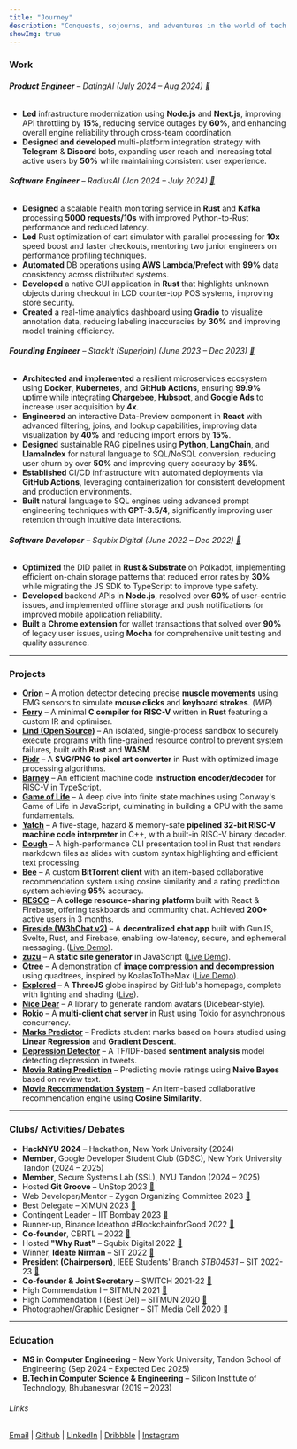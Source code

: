 ```yaml
---
title: "Journey"
description: "Conquests, sojourns, and adventures in the world of tech."
showImg: true
---
```


### Work

###### **Product Engineer** – DatingAI (July 2024 – Aug 2024) [🔗](https://datingai.pro)
- **Led** infrastructure modernization using **Node.js** and **Next.js**, improving API throttling by **15%**, reducing service outages by **60%**, and enhancing overall engine reliability through cross-team coordination.
- **Designed and developed** multi-platform integration strategy with **Telegram** & **Discord** bots, expanding user reach and increasing total active users by **50%** while maintaining consistent user experience.

###### **Software Engineer** – RadiusAI (Jan 2024 – July 2024) [🔗](https://radius.ai)
- **Designed** a scalable health monitoring service in **Rust** and **Kafka** processing **5000 requests/10s** with improved Python-to-Rust performance and reduced latency.
- **Led** Rust optimization of cart simulator with parallel processing for **10x** speed boost and faster checkouts, mentoring two junior engineers on performance profiling techniques.
- **Automated** DB operations using **AWS Lambda/Prefect** with **99%** data consistency across distributed systems.
- **Developed** a native GUI application in **Rust** that highlights unknown objects during checkout in LCD counter-top POS systems, improving store security.
- **Created** a real-time analytics dashboard using **Gradio** to visualize annotation data, reducing labeling inaccuracies by **30%** and improving model training efficiency.

###### **Founding Engineer** – StackIt (Superjoin) (June 2023 – Dec 2023) [🔗](https://nowstackit.com)

- **Architected and implemented** a resilient microservices ecosystem using **Docker**, **Kubernetes**, and **GitHub Actions**, ensuring **99.9%** uptime while integrating **Chargebee**, **Hubspot**, and **Google Ads** to increase user acquisition by **4x**.
- **Engineered** an interactive Data-Preview component in **React** with advanced filtering, joins, and lookup capabilities, improving data visualization by **40%** and reducing import errors by **15%**.
- **Designed** sustainable RAG pipelines using **Python**, **LangChain**, and **LlamaIndex** for natural language to SQL/NoSQL conversion, reducing user churn by over **50%** and improving query accuracy by **35%**.
- **Established** CI/CD infrastructure with automated deployments via **GitHub Actions**, leveraging containerization for consistent development and production environments.
- **Built** natural language to SQL engines using advanced prompt engineering techniques with **GPT-3.5/4**, significantly improving user retention through intuitive data interactions.

###### **Software Developer** – Squbix Digital (June 2022 – Dec 2022) [🔗](https://drive.google.com/file/d/1Pr6ttzQEk0Bj83pxCafFloiKx7KYOLJX/view?usp=sharing)
- **Optimized** the DID pallet in **Rust & Substrate** on Polkadot, implementing efficient on-chain storage patterns that reduced error rates by **30%** while migrating the JS SDK to TypeScript to improve type safety.
- **Developed** backend APIs in **Node.js**, resolved over **60%** of user-centric issues, and implemented offline storage and push notifications for improved mobile application reliability.
- **Built** a **Chrome extension** for wallet transactions that solved over **90%** of legacy user issues, using **Mocha** for comprehensive unit testing and quality assurance.

---

### Projects
- **[Orion](https://github.com/anubhavpgit/orion)** – A motion detector detecing precise **muscle movements** using EMG sensors to simulate **mouse clicks** and **keyboard strokes**. (*WIP*)
- **[Ferry](https://github.com/anubhavpgit/ferry)** – A minimal **C compiler for RISC-V** written in **Rust** featuring a custom IR and optimiser. 
- **[Lind (Open Source)](https://github.com/Lind-Project/)** – An isolated, single-process sandbox to securely execute programs with fine-grained resource control to prevent system failures, built with **Rust** and **WASM**.
- **[Pixlr](https://github.com/anubhavpgit/pixlr)** – A **SVG/PNG to pixel art converter** in Rust with optimized image processing algorithms.
- **[Barney](https://github.com/anubhavpgit/barney)** – An efficient machine code **instruction encoder/decoder** for RISC-V in TypeScript.
- **[Game of Life](https://anubhavp.dev/blog/gameoflife.html)** – A deep dive into finite state machines using Conway's Game of Life in JavaScript, culminating in building a CPU with the same fundamentals.
- **[Yatch](https://github.com/anubhavpgit/yatch)** – A five-stage, hazard & memory-safe **pipelined 32-bit RISC-V machine code interpreter** in C++, with a built-in RISC-V binary decoder.
- **[Dough](https://github.com/anubhavpgit/dough)** – A high-performance CLI presentation tool in Rust that renders markdown files as slides with custom syntax highlighting and efficient text processing.
- **[Bee](https://github.com/anubhavpgit/b)** – A custom **BitTorrent client** with an item-based collaborative recommendation system using cosine similarity and a rating prediction system achieving **95%** accuracy.
- **[RESOC](https://github.com/anubhavpgit/resoc)** – A **college resource-sharing platform** built with React & Firebase, offering taskboards and community chat. Achieved **200+** active users in 3 months.
- **[Fireside (W3bChat v2)](https://github.com/anubhavpgit/fireside)** – A **decentralized chat app** built with GunJS, Svelte, Rust, and Firebase, enabling low-latency, secure, and ephemeral messaging. ([Live Demo](https://anubhavp.dev/fireside/)).
- **[zuzu](https://github.com/anubhavpgit/zuzu/)** – A **static site generator** in JavaScript ([Live Demo](https://anubhavp.dev/zuzu/)).
- **[Qtree](https://github.com/anubhavpgit/qd-compression)** – A demonstration of **image compression and decompression** using quadtrees, inspired by KoalasToTheMax ([Live Demo](https://anubhavp.dev/blog/qtree/)).
- **[Explored](https://github.com/anubhavpgit/explored)** – A **ThreeJS** globe inspired by GitHub's homepage, complete with lighting and shading ([Live](https://anubhavp.dev/explored/)).
- **[Nice Dear](https://github.com/anubhavpgit/nicedear)** – A library to generate random avatars (Dicebear-style).
- **[Rokio](https://github.com/anubhavpgit/rust-tokio-chat-server)** – A **multi-client chat server** in Rust using Tokio for asynchronous concurrency.
- **[Marks Predictor](https://github.com/anubhavpgit/Marks-predictor)** – Predicts student marks based on hours studied using **Linear Regression** and **Gradient Descent**.
- **[Depression Detector](https://github.com/anubhavpgit/Detecting-Depression-in-Tweets)** – A TF/IDF-based **sentiment analysis** model detecting depression in tweets.
- **[Movie Rating Prediction](https://github.com/anubhavpgit/Movie-rating-prediction)** – Predicting movie ratings using **Naive Bayes** based on review text.
- **[Movie Recommendation System](https://github.com/anubhavpgit/Movie-recommendation)** – An item-based collaborative recommendation engine using **Cosine Similarity**.

---

### Clubs/ Activities/ Debates

- **HackNYU 2024** – Hackathon, New York University (2024)
- **Member**, Google Developer Student Club (GDSC), New York University Tandon (2024 – 2025)
- **Member**, Secure Systems Lab (SSL), NYU Tandon (2024 – 2025)
- Hosted **Git Groove** – UnStop 2023 [🔗](https://www.linkedin.com/posts/anubhabpatnaik0530_git-groove-getting-into-the-rhythm-of-version-activity-7050527332519862272-jniz?utm_source=share&utm_medium=member_desktop)
- Web Developer/Mentor – Zygon Organizing Committee 2023 [🔗](https://drive.google.com/file/d/1Xqf9fN3ABCQli4tqEc39RKe3iXkqf-sx/view?usp=share_link)
- Best Delegate – XIMUN 2023 [🔗](https://drive.google.com/file/d/1vTZl3K2kRTJgDgFr3lN5mxSaz7pnwvc2/view?usp=sharing)
- Contingent Leader – IIT Bombay 2023 [🔗](https://drive.google.com/file/d/1NMJChzaUcKUKqYJJW3EEGX2WogZyVPJh/view?usp=sharing)
- Runner-up, Binance Ideathon #BlockchainforGood 2022 [🔗](https://drive.google.com/file/d/1IcDC_7L4bw-PPsLsNhH9cS2ezDynDAMB/view?usp=share_🔗)
- **Co-founder**, CBRTL – 2022 [🔗](https://cbrtl.github.io)
- Hosted **"Why Rust"** – Squbix Digital 2022 [🔗](https://www.linkedin.com/posts/anubhabpatnaik0530_i-hosted-a-tech-talk-last-week-and-it-went-activity-6987708219385122816-aq9z?utm_source=share&utm_medium=member_desktop)
- Winner, **Ideate Nirman** – SIT 2022 [🔗](https://drive.google.com/file/d/1i--TyXYDPxMN5IbokTzFoTGE4K-rnpXM/view?usp=share_link)
- **President (Chairperson)**, IEEE Students' Branch *STB04531* – SIT 2022-23 [🔗](https://drive.google.com/file/d/1sbO7gOwsointY-x7aWPB8DfyrTFsCugl/view?usp=sharing)
- **Co-founder & Joint Secretary** – SWITCH 2021-22 [🔗](https://drive.google.com/file/d/1Zub7ui2WCRYgN7tM0G8p-dbeFLirGR-d/view?usp=sharing)
- High Commendation I – SITMUN 2021 [🔗](https://drive.google.com/file/d/1RI8fXtCTYrlYlX-dnGvfQQ76CHx0AEaq/view?usp=sharing)
- High Commendation I (Best Del) – SITMUN 2020 [🔗](https://drive.google.com/file/d/1nbwySBjw8uUQH9bWY_vR0SeXt8x4B54M/view?usp=sharing)
- Photographer/Graphic Designer – SIT Media Cell 2020 [🔗](https://drive.google.com/file/d/1z91iZPJxbJAIusamhn9BtrjMRN7pVH7k/view?usp=drivesdk)

---

### Education

- **MS in Computer Engineering** – New York University, Tandon School of Engineering (Sep 2024 – Expected Dec 2025)
- **B.Tech in Computer Science & Engineering** – Silicon Institute of Technology, Bhubaneswar (2019 – 2023)

###### Links


[Email](mailto:anubhabr50@gmail.com) |
[Github](https://github.com/anubhavpgit) |
[LinkedIn](https://www.linkedin.com/in/anubhabpatnaik/) |
[Dribbble](https://dribbble.com/anubhabpatnaik) |
[Instagram](https://www.instagram.com/anubhavclicks/)
